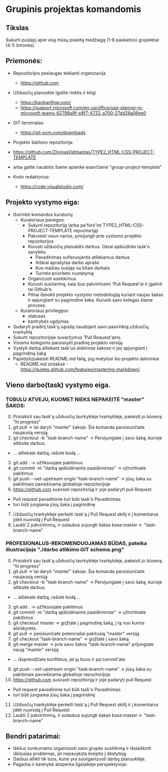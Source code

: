 # Grupinis projektas komandomis

## Tikslas
Sukurti puslapį apie visą mūsų praeitą medžiagą (1-8 paskaitos) grupelėse (4-5 žmonės).

## Priemonės:
* Repozitorijos paslaugas teikianti organizacija
  * https://github.com

* Užduočių planuoklė (galite rinktis ir kitą)
  * https://kanbanflow.com/
  * https://support.microsoft.com/en-us/office/use-planner-in-microsoft-teams-62798a9f-e8f7-4722-a700-27dd28a06ee0

* GIT terminalas:
  * https://git-scm.com/downloads

* Projekto šablono repozitorija:
 * https://github.com/ZilvinasVidmantas/TYPE2_HTML-CSS-PROJECT-TEMPLATE
 * arba galite naudotis šiame aplanke esančiame "group-project-template"

* Kodo redaktorius:
  * https://code.visualstudio.com/

## Projekto vystymo eiga:
* Išsirinkti komandos kuratorių
  * Kuratoriaus pareigos:
      * Sukurti repozitoriją (arba pa'fork'int TYPE2_HTML-CSS-PROJECT-TEMPLATE repozitoriją)
      * Pakviesti visus narius, prisijungti prie vystomo projekto repozitorijos
      * Kuruoti užduočių planuklės darbus. Gerai apibūdinto task'o savybės:
        * Pavadinimas sufleruojantis atliekamus darbus
        * Aiškiai aprašytas darbo apraše
        * Kuo mažiau susijęs su kitais darbais
        * Turintis prioriteto nustatymą
      * Organizuoti susitikimus
      * Kuruoti susitarimą, kaip bus patvirtinami 'Pull Request'ai ir įgalinti tai Github'e.
      * Pilnai išmokti projekto vystymo metodologiją kuriant naujas šakas ir apjungiant su pagrindine šaka. Kuruoti savo kolegas šiame procese.
  * Kuratoriaus privilegijos: 
    * statusas
    * kantrybės ugdymas
* Sudaryti pradinį task'ų sąrašą naudojant savo pasirinktą užduočių tvarkyklę
* Sukurti repozitorijoje suvaržymus 'Pull Request'ams.
* Visiems kolegoms parsisiųsti pradinę projekto versiją
* Vystyti darbą atliekant task'us atskirose šakose ir jas apjungiant į pagrindinę šaką
* Papildyti/pakeisti README.md failą, jog matytūsi šio projekto dalininkai
  * README.md sintaksė - https://guides.github.com/features/mastering-markdown/ 

## Vieno darbo(task) vystymo eiga. 
### TOBULU ATVEJU, KUOMET NIEKS NEPAKEITĖ "master" ŠAKOS:
0. Prisiskirti sau task'ą užduočių tavrkyklėje tvarkyklėje, pakeisti jo būseną "In progress"
1. git pull → tai daryti "master" šakoje. Šia komanda parsisiunčiate naujausią versiją.
2. git checkout -b "task-branch-name" → Persijungiate į savo šaką, kurioje atliksite darbus.
  * ... atliekate darbą, rašote kodą ...
3. git add . → užfiksuojate pakitimus
4. git commit -m "darbą apibūdinantis paaiškinimas" → užtvirtinate pakitimus
5. git push --set-upstream origin "task-branch-name" → jūsų šaka su pakitimais paviešinama globalioje repozitorijoje
6. https://github.com susirasti repozitoriją ir joje padaryti pull Request
  * Pull request pavadinime turi būti task'o Pavadinimas
  * turi būti jungiama jūsų šaka į pagrindinę
7. Užduočių tvarkyklėje perkelti task'ą į Pull Request skiltį ir į komentarus įdėti nuorodą į Pull Request
8. Laukti 2 patvirtinimų, ir sulaukus sujungti šakas
  base:master ← "task-branch-name"

### PROFESIONALUS-REKOMENDUOJAMAS BŪDAS, pateika iliustracijoje "./darbo atlikimo GIT schema.png"
0. Prisiskirti sau task'ą užduočių tavrkyklėje tvarkyklėje, pakeisti jo būseną "In progress"
1. git pull → tai daryti "master" šakoje. Šia komanda parsisiunčiate naujausią versiją
2. git checkout -b "task-branch-name" → Persijungiate į savo šaką, kurioje atliksite darbus.
  * ... atliekate darbą, rašote kodą ...
3. git add . → užfiksuojate pakitimus
4. git commit -m "darbą apibūdinantis paaiškinimas" → užtvirtinate pakitimus
5. git checkout master →  grįžtate į pagrindinę šaką, į tą nuo kurios atsiskyrėte.
6. git pull → pasisiunčiate potencialiai pakitusią "master" versiją
7. git checkout "task-branch-name" → grįžtate į savo šaką
8. git merge master → prie savo šakos "task-branch-name" prijungiate naują "master" versiją
  * ... išsprendžiate konfliktus, jei jų buvo ir pa'commit'ate
9. git push --set-upstream origin "task-branch-name" → jūsų šaka su pakitimais paviešinama globalioje repozitorijoje
10. https://github.com susirasti repozitoriją ir joje padaryti pull Request
  * Pull request pavadinime turi būti task'o Pavadinimas
  * turi būti jungiama jūsų šaka į pagrindinę
11. Užduočių tvarkyklėje perkelti task'ą į Pull Request skiltį ir į komentarus įdėti nuorodą į Pull Request
12. Laukti 2 patvirtinimų, ir sulaukus sujungti šakas
       base:master ← "task-branch-name"
  
## Bendri patarimai:
* Iškilus sunkumams organizuoti savo grupės susitikimą ir išsiaiškinti iškilusias problemas, jei nepavyksta kreiptis į dėstytoją.
* Darbus atlikti tik tuos, kurie yra suorganizuoti darbų planuoklėje.
* Pagarba ir kantrybė atsiperka ilgalaikėje perspektyvoje.

